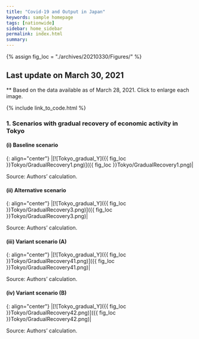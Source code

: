 ```yaml
---
title: "Covid-19 and Output in Japan"
keywords: sample homepage
tags: [nationwide]
sidebar: home_sidebar
permalink: index.html
summary:
---
```


{% assign fig_loc = "./archives/20210330/Figures/" %}

## Last update on March 30, 2021
** Based on the data available as of March 28, 2021. Click to enlarge each image.

{% include link_to_code.html %}


### 1. Scenarios with gradual recovery of economic activity in Tokyo

#### (i) Baseline scenario

{: align="center"}
|[![Tokyo_gradual_Y]({{ fig_loc }}Tokyo/GradualRecovery1.png)]({{ fig_loc }}Tokyo/GradualRecovery1.png)|

Source: Authors’ calculation.

#### (ii) Alternative scenario

{: align="center"}
|[![Tokyo_gradual_Y]({{ fig_loc }}Tokyo/GradualRecovery3.png)]({{ fig_loc }}Tokyo/GradualRecovery3.png)|

Source: Authors’ calculation.

#### (iii) Variant scenario (A)

{: align="center"}
|[![Tokyo_gradual_Y]({{ fig_loc }}Tokyo/GradualRecovery41.png)]({{ fig_loc }}Tokyo/GradualRecovery41.png)|

Source: Authors’ calculation.

#### (iv) Variant scenario (B)

{: align="center"}
|[![Tokyo_gradual_Y]({{ fig_loc }}Tokyo/GradualRecovery42.png)]({{ fig_loc }}Tokyo/GradualRecovery42.png)|

Source: Authors’ calculation.
